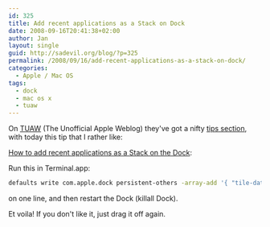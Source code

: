 ```yaml
---
id: 325
title: Add recent applications as a Stack on Dock
date: 2008-09-16T20:41:38+02:00
author: Jan
layout: single
guid: http://sadevil.org/blog/?p=325
permalink: /2008/09/16/add-recent-applications-as-a-stack-on-dock/
categories:
  - Apple / Mac OS
tags:
  - dock
  - mac os x
  - tuaw
---
```

On [TUAW](http://www.tuaw.com/) (The Unofficial Apple Weblog) they've got a nifty [tips section](http://www.tuaw.com/tag/tips/), with today this tip that I rather like:

[How to add recent applications as a Stack on the Dock](http://www.tuaw.com/2008/09/16/terminal-tips-add-recent-applications-as-a-stack-on-dock/):

Run this in Terminal.app:

```bash
defaults write com.apple.dock persistent-others -array-add '{ "tile-data" = { "list-type" = 1; }; "tile-type" = "recents-tile"; }'
``` 

on one line, and then restart the Dock (killall Dock). 

Et voila! If you don't like it, just drag it off again.